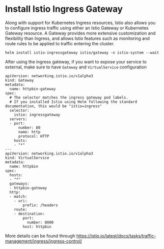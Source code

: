 # Install Istio Ingress Gateway
Along with support for Kubernetes Ingress resources, Istio also allows you to configure ingress traffic using either an Istio Gateway or Kubernetes Gateway resource. A Gateway provides more extensive customization and flexibility than Ingress, and allows Istio features such as monitoring and route rules to be applied to traffic entering the cluster.

    helm install istio-ingressgateway istio/gateway -n istio-system --wait

After using the ingress gateway, if you want to expose your service to external, make sure to have `Gateway` and `VirtualService` configuration

    apiVersion: networking.istio.io/v1alpha3
    kind: Gateway
    metadata:
      name: httpbin-gateway
    spec:
      # The selector matches the ingress gateway pod labels.
      # If you installed Istio using Helm following the standard documentation, this would be "istio=ingress"
      selector:
        istio: ingressgateway
      servers:
      - port:
          number: 80
          name: http
          protocol: HTTP
        hosts:
        - "*"
    ---
    apiVersion: networking.istio.io/v1alpha3
    kind: VirtualService
    metadata:
      name: httpbin
    spec:
      hosts:
      - "*"
      gateways:
      - httpbin-gateway
      http:
      - match:
        - uri:
            prefix: /headers
        route:
        - destination:
            port:
              number: 8000
            host: httpbin

More details can be found through https://istio.io/latest/docs/tasks/traffic-management/ingress/ingress-control/
